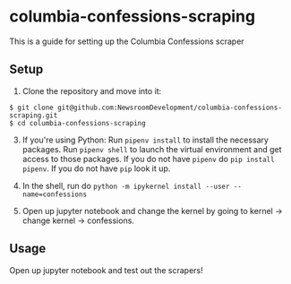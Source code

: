 # columbia-confessions-scraping

This is a guide for setting up the Columbia Confessions scraper

## Setup

1. Clone the repository and move into it:

```
$ git clone git@github.com:NewsroomDevelopment/columbia-confessions-scraping.git
$ cd columbia-confessions-scraping
```

3. If you're using Python: Run `pipenv install` to install the necessary packages. Run `pipenv shell` to launch the virtual environment and get access to those packages. If you do not have `pipenv` do `pip install pipenv`. If you do not have `pip` look it up.

4. In the shell, run do `python -m ipykernel install --user --name=confessions`

5. Open up jupyter notebook and change the kernel by going to kernel -> change kernel -> confessions.

## Usage

Open up jupyter notebook and test out the scrapers!
